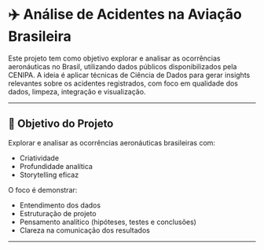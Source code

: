 # ✈️ Análise de Acidentes na Aviação Brasileira

Este projeto tem como objetivo explorar e analisar as ocorrências aeronáuticas no Brasil, utilizando dados públicos disponibilizados pela CENIPA. A ideia é aplicar técnicas de Ciência de Dados para gerar insights relevantes sobre os acidentes registrados, com foco em qualidade dos dados, limpeza, integração e visualização.

---

## 🧠 Objetivo do Projeto

Explorar e analisar as ocorrências aeronáuticas brasileiras com:

- Criatividade
- Profundidade analítica
- Storytelling eficaz

O foco é demonstrar:
- Entendimento dos dados
- Estruturação de projeto
- Pensamento analítico (hipóteses, testes e conclusões)
- Clareza na comunicação dos resultados

---
